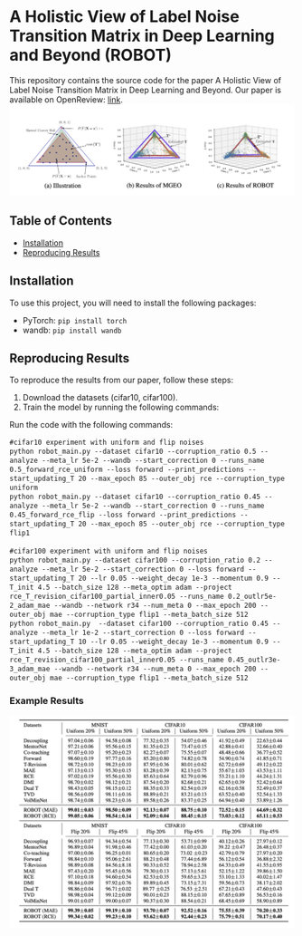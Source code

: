 # A Holistic View of Label Noise Transition Matrix in Deep Learning and Beyond (ROBOT)

This repository contains the source code for the paper A Holistic View of Label Noise Transition Matrix in Deep Learning and Beyond.
Our paper is available on OpenReview: [link](https://openreview.net/pdf?id=aFzaXRImWE).
![Main Figure](src/robot.jpg)
## Table of Contents

- [Installation](#installation)
- [Reproducing Results](#reproducing-results)

## Installation
To use this project, you will need to install the following packages:

- PyTorch: `pip install torch`
- wandb: `pip install wandb`

## Reproducing Results

To reproduce the results from our paper, follow these steps:

1. Download the datasets (cifar10, cifar100).
2. Train the model by running the following commands:

Run the code with the following commands:
```
#cifar10 experiment with uniform and flip noises
python robot_main.py --dataset cifar10 --corruption_ratio 0.5 --analyze --meta_lr 5e-2 --wandb --start_correction 0 --runs_name 0.5_forward_rce_uniform --loss forward --print_predictions --start_updating_T 20 --max_epoch 85 --outer_obj rce --corruption_type uniform
python robot_main.py --dataset cifar10 --corruption_ratio 0.45 --analyze --meta_lr 5e-2 --wandb --start_correction 0 --runs_name 0.45_forward_rce_flip --loss forward --print_predictions --start_updating_T 20 --max_epoch 85 --outer_obj rce --corruption_type flip1

#cifar100 experiment with uniform and flip noises
python robot_main.py --dataset cifar100 --corruption_ratio 0.2 --analyze --meta_lr 5e-2 --start_correction 0 --loss forward --start_updating_T 20 --lr 0.05 --weight_decay 1e-3 --momentum 0.9 --T_init 4.5 --batch_size 128 --meta_optim adam --project rce_T_revision_cifar100_partial_inner0.05 --runs_name 0.2_outlr5e-2_adam_mae --wandb --network r34 --num_meta 0 --max_epoch 200 --outer_obj mae --corruption_type flip1 --meta_batch_size 512
python robot_main.py  --dataset cifar100 --corruption_ratio 0.45 --analyze --meta_lr 1e-2 --start_correction 0 --loss forward --start_updating_T 10 --lr 0.05 --weight_decay 1e-3 --momentum 0.9 --T_init 4.5 --batch_size 128 --meta_optim adam --project rce_T_revision_cifar100_partial_inner0.05 --runs_name 0.45_outlr3e-3_adam_mae --wandb --network r34 --num_meta 0 --max_epoch 200 --outer_obj mae --corruption_type flip1 --meta_batch_size 512
```

### Example Results

![Results 1](src/result.jpg)